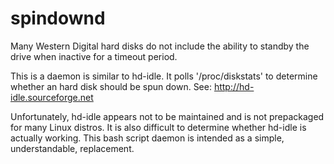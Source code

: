 # spindownd
Many Western Digital hard disks do not include the ability to standby the drive when inactive for a timeout period.  

This is a daemon is similar to hd-idle.  It polls '/proc/diskstats' to determine whether an hard disk should be spun down.  See: http://hd-idle.sourceforge.net

Unfortunately, hd-idle appears not to be maintained and is not prepackaged for many Linux distros.  It is also difficult to determine whether hd-idle is actually working.  This bash script daemon is intended as a simple, understandable, replacement.
